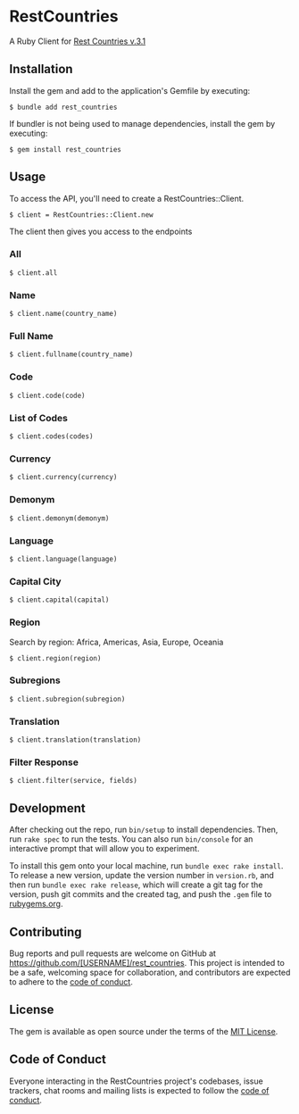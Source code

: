 # RestCountries

A Ruby Client for [Rest Countries v.3.1](https://restcountries.com/)

## Installation

Install the gem and add to the application's Gemfile by executing:

    $ bundle add rest_countries

If bundler is not being used to manage dependencies, install the gem by executing:

    $ gem install rest_countries

## Usage

To access the API, you'll need to create a RestCountries::Client.

    $ client = RestCountries::Client.new

The client then gives you access to the endpoints

### All

    $ client.all

### Name

    $ client.name(country_name)

### Full Name

    $ client.fullname(country_name)

### Code

    $ client.code(code)

### List of Codes

    $ client.codes(codes)

### Currency

    $ client.currency(currency)

### Demonym

    $ client.demonym(demonym)

### Language

    $ client.language(language)

### Capital City

    $ client.capital(capital)

### Region

Search by region: Africa, Americas, Asia, Europe, Oceania

    $ client.region(region)

### Subregions

    $ client.subregion(subregion)

### Translation

    $ client.translation(translation)

### Filter Response

    $ client.filter(service, fields)

## Development

After checking out the repo, run `bin/setup` to install dependencies. Then, run `rake spec` to run the tests. You can also run `bin/console` for an interactive prompt that will allow you to experiment.

To install this gem onto your local machine, run `bundle exec rake install`. To release a new version, update the version number in `version.rb`, and then run `bundle exec rake release`, which will create a git tag for the version, push git commits and the created tag, and push the `.gem` file to [rubygems.org](https://rubygems.org).

## Contributing

Bug reports and pull requests are welcome on GitHub at https://github.com/[USERNAME]/rest_countries. This project is intended to be a safe, welcoming space for collaboration, and contributors are expected to adhere to the [code of conduct](https://github.com/[USERNAME]/rest_countries/blob/master/CODE_OF_CONDUCT.md).

## License

The gem is available as open source under the terms of the [MIT License](https://opensource.org/licenses/MIT).

## Code of Conduct

Everyone interacting in the RestCountries project's codebases, issue trackers, chat rooms and mailing lists is expected to follow the [code of conduct](https://github.com/[USERNAME]/rest_countries/blob/master/CODE_OF_CONDUCT.md).
